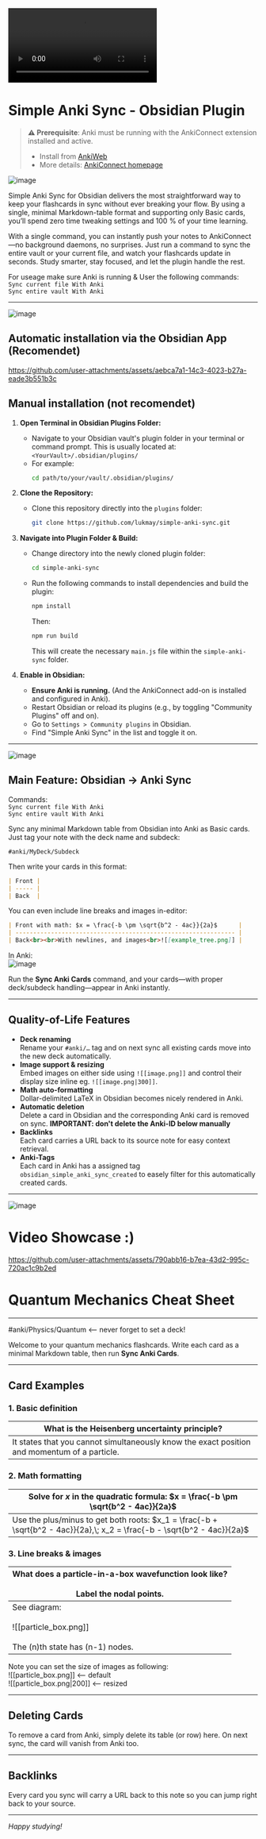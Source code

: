 
<video controls>
  <source src="https://github.com/user-attachments/assets/790abb16-b7ea-43d2-995c-720ac1c9b2ed" type="video/mp4">
</video>

# Simple Anki Sync - Obsidian Plugin
> **⚠️ Prerequisite**: Anki must be running with the AnkiConnect extension installed and active.
> 
> - Install from [AnkiWeb](https://ankiweb.net/shared/info/2055492159)
> - More details: [AnkiConnect homepage](https://git.sr.ht/~foosoft/anki-connect)
>


![image](images/title.png)


Simple Anki Sync for Obsidian delivers the most straightforward way to keep your flashcards in sync without ever breaking your flow. By using a single, minimal Markdown-table format and supporting only Basic cards, you’ll spend zero time tweaking settings and 100 % of your time learning.

With a single command, you can instantly push your notes to AnkiConnect—no background daemons, no surprises.
Just run a command to sync the entire vault or your current file, and watch your flashcards update in seconds. Study smarter, stay focused, and let the plugin handle the rest.

For useage make sure Anki is running & User the following commands:  
`Sync current file With Anki`  
`Sync entire vault With Anki`  




___
![image](images/installation.png)

## Automatic installation via the Obsidian App (Recomendet)



https://github.com/user-attachments/assets/aebca7a1-14c3-4023-b27a-eade3b551b3c







## Manual installation (not recomendet)
1.  **Open Terminal in Obsidian Plugins Folder:**
    *   Navigate to your Obsidian vault's plugin folder in your terminal or command prompt. This is usually located at:
        `<YourVault>/.obsidian/plugins/`
    *   For example:
        ```bash
        cd path/to/your/vault/.obsidian/plugins/
        ```

2.  **Clone the Repository:**
    *   Clone this repository directly into the `plugins` folder:
        ```bash
        git clone https://github.com/lukmay/simple-anki-sync.git
        ```

3.  **Navigate into Plugin Folder & Build:**
    *   Change directory into the newly cloned plugin folder:
        ```bash
        cd simple-anki-sync
        ```
    *   Run the following commands to install dependencies and build the plugin:
        ```bash
        npm install
        ```
        Then:
        ```bash
        npm run build
        ```
        This will create the necessary `main.js` file within the `simple-anki-sync` folder.

4.  **Enable in Obsidian:**
    *   **Ensure Anki is running.** (And the AnkiConnect add-on is installed and configured in Anki).
    *   Restart Obsidian or reload its plugins (e.g., by toggling "Community Plugins" off and on).
    *   Go to `Settings > Community plugins` in Obsidian.
    *   Find "Simple Anki Sync" in the list and toggle it on.



___
![image](images/features.png)


## Main Feature: Obsidian → Anki Sync

Commands:    
`Sync current file With Anki`   
`Sync entire vault With Anki`

Sync any minimal Markdown table from Obsidian into Anki as Basic cards. Just tag your note with the deck name and subdeck:

`#anki/MyDeck/Subdeck`

Then write your cards in this format:

```markdown
| Front |
| ----- |
| Back  |
````

You can even include line breaks and images in-editor:

```markdown
| Front with math: $x = \frac{-b \pm \sqrt{b^2 - 4ac}}{2a}$      |
| -------------------------------------------------------------- |
| Back<br><br>With newlines, and images<br>![[example_tree.png]] |
```
In Anki:  
![image](https://github.com/user-attachments/assets/220704a3-7865-4430-8d04-3bc212397c7e)


Run the **Sync Anki Cards** command, and your cards—with proper deck/subdeck handling—appear in Anki instantly.

---

## Quality-of-Life Features

- **Deck renaming**  
    Rename your `#anki/…` tag and on next sync all existing cards move into the new deck automatically.
- **Image support & resizing**  
    Embed images on either side using `![[image.png]]` and control their display size inline eg. `![[image.png|300]]`.
- **Math auto-formatting**  
    Dollar-delimited LaTeX in Obsidian becomes nicely rendered in Anki.
- **Automatic deletion**  
    Delete a card in Obsidian and the corresponding Anki card is removed on sync. **IMPORTANT: don't delete the Anki-ID below manually**
- **Backlinks**  
    Each card carries a URL back to its source note for easy context retrieval.
- **Anki-Tags**  
    Each card in Anki has a assigned tag `obsidian_simple_anki_sync_created` to easely filter for this automatically created cards.






___
![image](images/example.png)

# Video Showcase :)

https://github.com/user-attachments/assets/790abb16-b7ea-43d2-995c-720ac1c9b2ed





# Quantum Mechanics Cheat Sheet

---

<!-- Define your deck and optional subdeck here: -->
#anki/Physics/Quantum <-- never forget to set a deck!

Welcome to your quantum mechanics flashcards. Write each card as a minimal Markdown table, then run **Sync Anki Cards**.

---

## Card Examples

### 1. Basic definition

| What is the Heisenberg uncertainty principle? |
| ---------------------------------------------- |
| It states that you cannot simultaneously know the exact position and momentum of a particle. |

### 2. Math formatting

| Solve for $x$ in the quadratic formula: $x = \frac{-b \pm \sqrt{b^2 - 4ac}}{2a}$ |
| ---------------------------------------------------------------------------------- |
| Use the plus/minus to get both roots: $x_1 = \frac{-b + \sqrt{b^2 - 4ac}}{2a},\; x_2 = \frac{-b - \sqrt{b^2 - 4ac}}{2a}$ |

### 3. Line breaks & images

| What does a particle-in-a-box wavefunction look like?<br><br>Label the nodal points. |
| -------------------------------------------------------------------------------------- |
| See diagram:<br><br>![[particle_box.png]]<br><br>The \(n\)th state has \(n-1\) nodes. |

Note you can set the size of images as following:   
![[particle_box.png]] <-- default   
![[particle_box.png|200]] <-- resized

---

## Deleting Cards

To remove a card from Anki, simply delete its table (or row) here. On next sync, the card will vanish from Anki too.

---

## Backlinks

Every card you sync will carry a URL back to this note so you can jump right back to your source.

---

*Happy studying!*  

